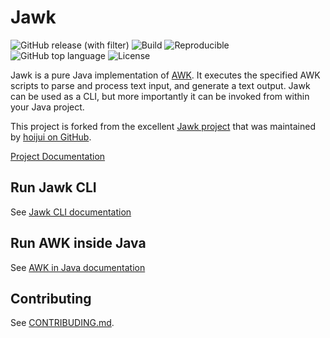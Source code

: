 # Jawk

![GitHub release (with filter)](https://img.shields.io/github/v/release/metricshub/jawk)
![Build](https://img.shields.io/github/actions/workflow/status/metricshub/jawk/deploy.yml)
![Reproducible](https://img.shields.io/badge/build-reproducible-green)
![GitHub top language](https://img.shields.io/github/languages/top/metricshub/jawk)
![License](https://img.shields.io/github/license/metricshub/jawk)

Jawk is a pure Java implementation of [AWK](https://en.wikipedia.org/wiki/AWK). It executes the specified AWK scripts to parse and process text input, and generate a text output. Jawk can be used as a CLI, but more importantly it can be invoked from within your Java project.

This project is forked from the excellent [Jawk project](https://jawk.sourceforge.net/) that was maintained by [hoijui on GitHub](https://github.com/hoijui/Jawk).

[Project Documentation](https://metricshub.org/Jawk)

## Run Jawk CLI

See [Jawk CLI documentation](https://metricshub.org/Jawk/cli.html)

## Run AWK inside Java

See [AWK in Java documentation](https://metricshub.org/Jawk/java.html)

## Contributing

See [CONTRIBUDING.md](CONTRIBUTING.md).
